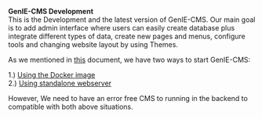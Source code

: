 **GenIE-CMS Development**  
This is the Development and the latest version of GenIE-CMS. Our main goal is to add admin interface where users can easily create database plus integrate different types of data, create new pages and menus, configure tools and changing website layout by using Themes.

As we mentioned in [this](https://plantgenie.gitbook.io/meeting/diary/october-2018#15th-of-october) document, we have two ways to start GenIE-CMS:

1.) [Using the Docker image](https://plantgenie.gitbook.io/meeting/diary/october-2018#16th-of-october)   
2.) [Using standalone webserver](https://geniecms.readthedocs.io/en/latest/installation_updates.html)

However, We need to have an error free CMS to running in the backend to compatible with both above situations.
